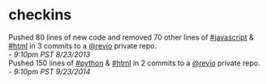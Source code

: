 checkins
========

Pushed 80 lines of new code and removed 70 other lines of [#javascript](http://checkins.github.io/t/javascript) & [#html](htp://checkins.github.io/t/javascript) in 3 commits to a [@revio](http://github.com/revio) private repo.
</br> *- 9:10pm PST 8/23/2013*
</br>
Pushed 150 lines of [#python](http://checkins.github.io/t/python) & [#html](htp://checkins.github.io/t/html) in 2 commits to a [@revio](http://github.com/revio) private repo.
</br> *- 9:10pm PST 9/23/2014*
